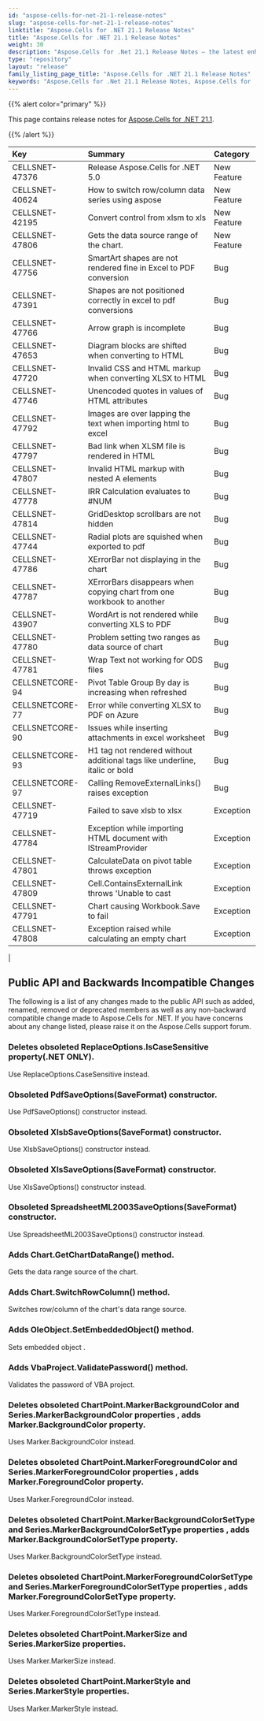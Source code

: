 ```yaml
---
id: "aspose-cells-for-net-21-1-release-notes"
slug: "aspose-cells-for-net-21-1-release-notes"
linktitle: "Aspose.Cells for .NET 21.1 Release Notes"
title: "Aspose.Cells for .NET 21.1 Release Notes"
weight: 30
description: "Aspose.Cells for .Net 21.1 Release Notes – the latest enhancements, new features, and fixes."
type: "repository"
layout: "release"
family_listing_page_title: "Aspose.Cells for .NET 21.1 Release Notes"
keywords: "Aspose.Cells for .Net 21.1 Release Notes, Aspose.Cells for .Net 21.1 updates and fixes"
---
```


{{% alert color="primary" %}}

This page contains release notes for [Aspose.Cells for .NET 21.1](https://www.nuget.org/packages/Aspose.Cells/21.1.0).

{{% /alert %}}

|**Key**|**Summary**|**Category**|
| :- | :- | :- |
|CELLSNET-47376|Release Aspose.Cells for .NET 5.0|New Feature|
|CELLSNET-40624|How to switch row/column data series using aspose |New Feature|
|CELLSNET-42195|Convert control from xlsm to xls|New Feature|
|CELLSNET-47806|Gets the data source range of the chart.|New Feature|
|CELLSNET-47756|SmartArt shapes are not rendered fine in Excel to PDF conversion|Bug|
|CELLSNET-47391|Shapes are not positioned correctly in excel to pdf conversions|Bug|
|CELLSNET-47766|Arrow graph is incomplete|Bug|
|CELLSNET-47653|Diagram blocks are shifted when converting to HTML|Bug|
|CELLSNET-47720|Invalid CSS and HTML markup when converting XLSX to HTML|Bug|
|CELLSNET-47746|Unencoded quotes in values of HTML attributes|Bug|
|CELLSNET-47792|Images are over lapping the text when importing  html to excel|Bug|
|CELLSNET-47797|Bad link when XLSM file is rendered in HTML|Bug|
|CELLSNET-47807|Invalid HTML markup with nested A elements|Bug|
|CELLSNET-47778|IRR Calculation evaluates to #NUM|Bug|
|CELLSNET-47814|GridDesktop scrollbars are not hidden|Bug|
|CELLSNET-47744|Radial plots are squished when exported to pdf|Bug|
|CELLSNET-47786|XErrorBar not displaying in the chart|Bug|
|CELLSNET-47787|XErrorBars disappears when copying chart from one workbook to another|Bug|
|CELLSNET-43907|WordArt is not rendered while converting XLS to PDF|Bug|
|CELLSNET-47780|Problem setting two ranges as data source of chart|Bug|
|CELLSNET-47781|Wrap Text not working for ODS files|Bug|
|CELLSNETCORE-94|Pivot Table Group By day is increasing when refreshed |Bug|
|CELLSNETCORE-77|Error while converting XLSX to PDF on Azure|Bug|
|CELLSNETCORE-90|Issues while inserting attachments in excel worksheet|Bug|
|CELLSNETCORE-93|H1 tag not rendered without additional tags like underline, italic or bold|Bug|
|CELLSNETCORE-97|Calling RemoveExternalLinks() raises exception|Bug|
|CELLSNET-47719|Failed to save xlsb to xlsx|Exception|
|CELLSNET-47784|Exception while importing HTML document with IStreamProvider|Exception|
|CELLSNET-47801|CalculateData on pivot table throws exception|Exception|
|CELLSNET-47809|Cell.ContainsExternalLink throws 'Unable to cast|Exception|
|CELLSNET-47791|Chart causing Workbook.Save to fail |Exception|
|CELLSNET-47808|Exception raised while calculating an empty chart|Exception|
|


## **Public API and Backwards Incompatible Changes**

The following is a list of any changes made to the public API such as added, renamed, removed or deprecated members as well as any non-backward compatible change made to Aspose.Cells for .NET. If you have concerns about any change listed, please raise it on the Aspose.Cells support forum.

### **Deletes obsoleted ReplaceOptions.IsCaseSensitive property(.NET ONLY).**

Use ReplaceOptions.CaseSensitive instead.

### **Obsoleted PdfSaveOptions(SaveFormat) constructor.**

Use PdfSaveOptions() constructor instead.

### **Obsoleted XlsbSaveOptions(SaveFormat) constructor.**

Use XlsbSaveOptions() constructor instead.

### **Obsoleted XlsSaveOptions(SaveFormat) constructor.**

Use XlsSaveOptions() constructor instead.

### **Obsoleted SpreadsheetML2003SaveOptions(SaveFormat) constructor.**

Use SpreadsheetML2003SaveOptions() constructor instead.

### **Adds Chart.GetChartDataRange() method.**

Gets the data range source of the chart.

### **Adds Chart.SwitchRowColumn() method.**

Switches row/column of the chart's data range source.

### **Adds OleObject.SetEmbeddedObject() method.**

Sets embedded object .

### **Adds VbaProject.ValidatePassword() method.**

 
Validates the password of VBA project.

### **Deletes obsoleted ChartPoint.MarkerBackgroundColor and Series.MarkerBackgroundColor properties , adds Marker.BackgroundColor property.**

Uses Marker.BackgroundColor instead.

### **Deletes obsoleted ChartPoint.MarkerForegroundColor and Series.MarkerForegroundColor properties , adds Marker.ForegroundColor property.**

Uses Marker.ForegroundColor instead.

### **Deletes obsoleted ChartPoint.MarkerBackgroundColorSetType and Series.MarkerBackgroundColorSetType properties , adds Marker.BackgroundColorSetType property.**

Uses Marker.BackgroundColorSetType instead.

### **Deletes obsoleted ChartPoint.MarkerForegroundColorSetType and Series.MarkerForegroundColorSetType properties , adds Marker.ForegroundColorSetType property.**

Uses Marker.ForegroundColorSetType instead.

### **Deletes obsoleted ChartPoint.MarkerSize and Series.MarkerSize properties.**

Uses Marker.MarkerSize instead.

### **Deletes obsoleted ChartPoint.MarkerStyle and Series.MarkerStyle properties.**

Uses Marker.MarkerStyle instead.

